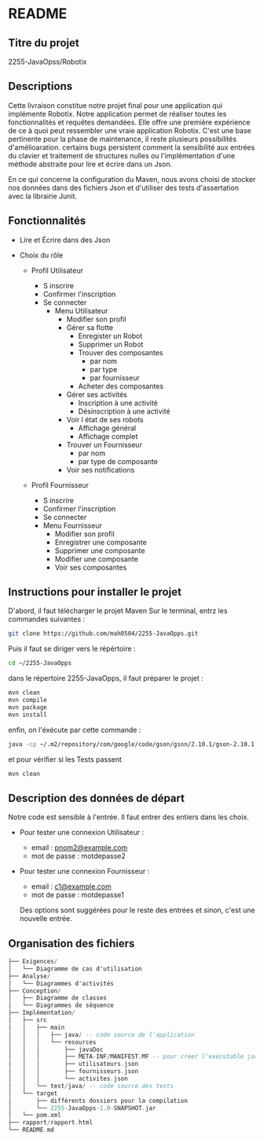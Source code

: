 # README

## Titre du projet
2255-JavaOpss/Robotix 

## Descriptions

Cette livraison constitue notre projet final pour une application qui implémente Robotix.
Notre application permet de réaliser toutes les fonctionnalités et requêtes demandées.
Elle offre une première expérience de ce à quoi peut ressembler une vraie application Robotix.
C'est une base pertinente pour la phase de maintenance, il reste plusieurs possibilités d'amélioaration.
certains bugs persistent comment la sensibilité aux entrées du clavier et traitement de structures nulles
ou l'implémentation d'une méthode abstraite pour lire et écrire dans un Json. 

En ce qui concerne la configuration du Maven, nous avons choisi de stocker nos données dans des fichiers Json et
d'utiliser des tests d'assertation avec la librairie Junit.


## Fonctionnalités

- Lire et Écrire dans des Json 

- Choix du rôle

    - Profil Utilisateur
        - S inscrire
        - Confirmer l'inscription
        - Se connecter
            - Menu Utilisateur
                - Modifier son profil
                - Gérer sa flotte
                    - Enregister un Robot
                    - Supprimer un Robot
                    - Trouver des composantes
                        - par nom
                        - par type
                        - par fournisseur
                    - Acheter des composantes
                - Gérer ses activités
                    - Inscription à une activité
                    - Désinscription à une activité
                - Voir l état de ses robots
                    - Affichage général
                    - Affichage complet
                - Trouver un Fournisseur
                    - par nom
                    - par type de composante
                - Voir ses notifications
                  

    - Profil Fournisseur
        - S inscrire
        - Confirmer l'inscription
        - Se connecter
        - Menu Fournisseur
            - Modifier son profil 
            - Enregistrer une composante
            - Supprimer une composante
            - Modifier une composante
            - Voir ses composantes
         

## Instructions pour installer le projet
D'abord, il faut télécharger le projet Maven 
Sur le terminal, entrz les commandes suivantes :
```sh
git clone https://github.com/mah0504/2255-JavaOpps.git
```

 Puis il faut se diriger vers le répértoire :
 ```sh
cd ~/2255-JavaOpps
```
dans le répertoire 2255-JavaOpps, il faut préparer le projet :
```sh
mvn clean 
mvn compile
mvn package
mvn install
```
enfin, on l'éxécute par cette commande : 
```sh
java -cp ~/.m2/repository/com/google/code/gson/gson/2.10.1/gson-2.10.1.jar src/main/java/Main.java
```
et pour vérifier si les Tests passent 
```sh
mvn clean
```


## Description des données de départ 

Notre code est sensible à l'entrée. Il faut entrer des entiers dans les choix. 

* Pour tester une connexion Utilisateur :
    - email : pnom2@example.com
    - mot de passe : motdepasse2
    
* Pour tester une connexion Fournisseur :
    - email : c1@example.com
    - mot de passe : motdepasse1
 
  Des options sont suggérées pour le reste des entrées et sinon, c'est une nouvelle entrée. 

## Organisation des fichiers
```ada
├── Exigences/
│   └── Diagramme de cas d'utilisation
├── Analyse/
│   └── Diagrammes d'activités
├── Conception/
│   ├── Diagramme de classes
│   └── Diagrammes de séquence
├── Implémentation/
│   ├── src
│   │   ├── main
│   │   │   ├── java/ -- code source de l'application
│   │   │   └── resources
│   │   │       ├── javaDoc
│   │   │       ├── META-INF/MANIFEST.MF -- pour créer l'exécutable jar
│   │   │       ├── utilisateurs.json
│   │   │       ├── fournisseurs.json
│   │   │       └── activites.json
│   │   └── test/java/ -- code source des tests
│   └── target
│       ├── différents dossiers pour la compilation
│       └── 2255-JavaOpps-1.0-SNAPSHOT.jar
│   └── pom.xml
├── rapport/rapport.html
└── README.md


